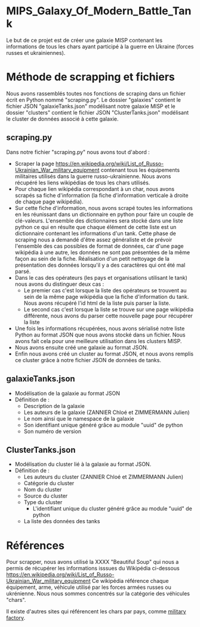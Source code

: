 # MIPS_Galaxy_Of_Modern_Battle_Tank

Le but de ce projet est de créer une galaxie MISP contenant les informations de tous les chars ayant participé à la guerre en Ukraine (forces russes et ukrainiennes).

# Méthode de scrapping et fichiers
Nous avons rassemblés toutes nos fonctions de scraping dans un fichier écrit en Python nommé "scraping.py".
Le dossier "galaxies" contient le fichier JSON "galaxieTanks.json" modélisant notre galaxie MISP et le dossier "clusters" contient le fichier JSON "ClusterTanks.json" modélisant le cluster de données associé à cette galaxie.

## scraping.py
Dans notre fichier "scraping.py" nous avons tout d'abord : 
- Scraper la page https://en.wikipedia.org/wiki/List_of_Russo-Ukrainian_War_military_equipment contenant tous les équipements militaires utilisés dans la guerre russo-ukrainienne. Nous avons récupéré les liens wikipédias de tous les chars utilisés.
- Pour chaque lien wikipédia correspondant à un char, nous avons scrapés sa fiche d'information (la fiche d'information verticale à droite de chaque page wikipédia).
- Sur cette fiche d'information, nous avons scrapé toutes les informations en les réunissant dans un dictionnaire en python pour faire un couple de clé-valeurs.
	L'ensemble des dictionnaires sera stocké dans une liste python ce qui en résulte que chaque élément de cette liste est un dictionnaire contenant les informations d'un tank.
  Cette phase de scraping nous a demandé d'être assez généraliste et de prévoir l'ensemble des cas possibles de format de données, car d'une page wikipédia à une autre, les données ne sont pas présentées de la même façon au sein de la fiche.
  Réalisation d'un petit nettoyage de la présentation des données lorsqu'il y a des caractères qui ont été mal parsé.
- Dans le cas des opérateurs (les pays et organisations utilisant le tank) nous avons du distinguer deux cas :
	- Le premier cas c'est lorsque la liste des opérateurs se trouvent au sein de la même page wikipédia que la fiche d'information du tank. Nous avons récupéré l'id html de la liste puis parser la liste.
  - Le second cas c'est lorsque la liste se trouve sur une page wikipédia différente, nous avons du parser cette nouvelle page pour récupérer la liste
- Une fois les informations récupérées, nous avons sérialisé notre liste Python au format JSON que nous avons stocké dans un fichier. Nous avons fait cela pour une meilleure utilisation dans les clusters MISP.
- Nous avons ensuite créé une galaxie au format JSON.
- Enfin nous avons créé un cluster au format JSON, et nous avons remplis ce cluster grâce à notre fichier JSON de données de tanks.

## galaxieTanks.json
- Modélisation de la galaxie au format JSON
- Définition de :
	- Description de la galaxie
	- Les auteurs de la galaxie (ZANNIER Chloé et ZIMMERMANN Julien)
	- Le nom ainsi que le namespace de la galaxie
	- Son identifiant unique généré grâce au module "uuid" de python
	- Son numéro de version
  
## ClusterTanks.json
- Modélisation du cluster lié à la galaxie au format JSON.
- Définition de : 
	- Les auteurs du cluster (ZANNIER Chloé et ZIMMERMANN Julien)
  - Catégorie du cluster
  - Nom du cluster
  - Source du cluster
  - Type du cluster
	- L'identifiant unique du cluster généré grâce au module "uuid" de python
  - La liste des données des tanks

# Références
Pour scrapper, nous avons utilisé la XXXX "Beautiful Soup" qui nous a permis de récupérer les informations isssues du Wikipédia ci-dessous
https://en.wikipedia.org/wiki/List_of_Russo-Ukrainian_War_military_equipment
Ce wikipédia référence chaque équipement, arme, véhicule utilisé par les forces armées russes ou ukrénienne. Nous nous sommes concentrés sur la catégorie des véhicules "chars".

Il existe d'autres sites qui référencent les chars par pays, comme [military factory](https://www.militaryfactory.com/).
